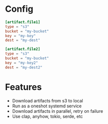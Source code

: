 # Config
```toml
[artifact.file1]
type = "s3"
bucket = "my-bucket"
key = "my-key"
dest = "my-dest"

[artifact.file2]
type = "s3"
bucket = "my-bucket"
key = "my-key2"
dest = "my-dest2"
```

# Features
* Download artifacts from s3 to local
* Run as a oneshot systemd service
* Download artifacts in parallel, retry on failure
* Use clap, anyhow, tokio, serde, etc

